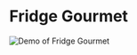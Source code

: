 # Fridge Gourmet
 
![Demo of Fridge Gourmet](https://github.com/swittuth/fridge-gourmet/blob/main/fridge_gourmet_demo.gif)

